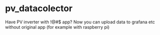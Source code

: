 # pv_datacolector
Have PV inverter with !@#$ app? Now you can upload data to grafana etc without original app (for example with raspberry pi)

